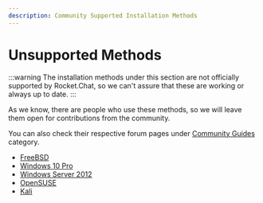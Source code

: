 ```yaml
---
description: Community Supported Installation Methods
---
```


# Unsupported Methods

:::warning
The installation methods under this section are not officially supported by Rocket.Chat, so we can't assure that these are working or always up to date.
:::

As we know, there are people who use these methods, so we will leave them open for contributions from the community.

You can also check their respective forum pages under [Community Guides](https://forums.rocket.chat/c/community-guides) category.

* [FreeBSD](freebsd/)
* [Windows 10 Pro](../deploy-on-windows-10.md)
* [Windows Server 2012](windows-server.md)
* [OpenSUSE](opensuse-leap-42.2.md)
* [Kali](../deploy-on-kali.md)
